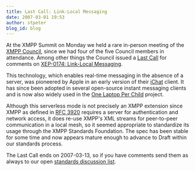 ```yaml
---
title: Last Call: Link-Local Messaging
date: 2007-03-01 19:53
author: stpeter
blog_id: blog
---
```


At the XMPP Summit on Monday we held a rare in-person meeting of the [XMPP Council](http://www.xmpp.org/council/), since we had four of the five Council members in attendance. Among other things the Council issued a [Last Call](http://mail.jabber.org/pipermail/standards/2007-February/014012.html) for comments on [XEP-0174: Link-Local Messaging](http://www.xmpp.org/extensions/xep-0174.html).

This technology, which enables real-time messaging in the absence of a server, was pioneered by Apple in an early version of their [iChat](http://www.apple.com/ichat/) client. It has since been adopted in several open-source instant messaging clients and is now also widely used in the [One Laptop Per Child](http://www.laptop.org/) project.

Although this serverless mode is not precisely an XMPP extension since XMPP as defined in [RFC 3920](http://www.xmpp.org/rfcs/rfc3920.html) requires a server for authentication and network access, it does re-use XMPP's XML streams for peer-to-peer communication in a local mesh, so it seemed appropriate to standardize its usage through the XMPP Standards Foundation. The spec has been stable for some time and now appears mature enough to advance to Draft within our standards process. 

The Last Call ends on 2007-03-13, so if you have comments send them as always to our open [standards discussion list](http://mail.jabber.org/mailman/listinfo/standards).
